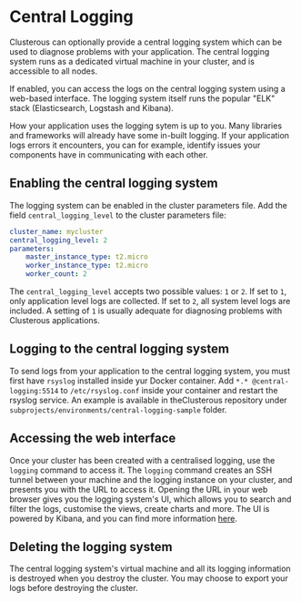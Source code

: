 # Central Logging
Clusterous can optionally provide a central logging system which can be used to diagnose problems with your application. The central logging system runs as a dedicated virtual machine in your cluster, and is accessible to all nodes.

If enabled, you can access the logs on the central logging system using a web-based interface. The logging system itself runs the popular "ELK" stack (Elasticsearch, Logstash and Kibana).

How your application uses the logging sytem is up to you. Many libraries and frameworks will already have some in-built logging. If your application logs errors it encounters, you can for example, identify issues your components have in communicating with each other.

## Enabling the central logging system
The logging system can be enabled in the cluster parameters file. Add the field `central_logging_level` to the cluster parameters file:

```yaml
cluster_name: mycluster
central_logging_level: 2
parameters:
    master_instance_type: t2.micro
    worker_instance_type: t2.micro
    worker_count: 2
```

The `central_logging_level` accepts two possible values: `1` or `2`. If set to `1`, only application level logs are collected. If set to `2`, all system level logs are included. A setting of `1` is usually adequate for diagnosing problems with Clusterous applications.

## Logging to the central logging system
To send logs from your application to the central logging system, you must first have `rsyslog` installed inside yur Docker container. Add `*.* @central-logging:5514` to `/etc/rsyslog.conf` inside your container and restart the rsyslog service. An example is available in  theClusterous repository under `subprojects/environments/central-logging-sample` folder.

## Accessing the web interface
Once your cluster has been created with a centralised logging, use the `logging` command to access it. The `logging` command creates an SSH tunnel between your machine and the logging instance on your cluster, and presents you with the URL to access it. Opening the URL in your web browser gives you the logging system's UI, which allows you to search and filter the logs, customise the views, create charts and more. The UI is powered by Kibana, and you can find more information [here](https://www.elastic.co/products/kibana).

## Deleting the logging system
The central logging system's virtual machine and all its logging information is destroyed when you destroy the cluster. You may choose to export your logs before destroying the cluster.
